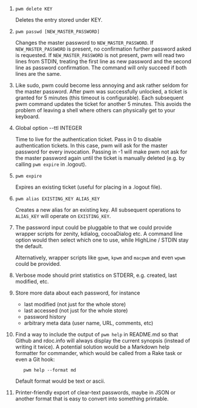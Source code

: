 1. `pwm delete KEY`

    Deletes the entry stored under KEY.

1. `pwm passwd [NEW_MASTER_PASSWORD]`

    Changes the master password to `NEW_MASTER_PASSWORD`. If `NEW_MASTER_PASSWORD` is present, no confirmation further password asked is requested. If `NEW_MASTER_PASSWORD` is not present, pwm will read two lines from STDIN, treating the first line as new password and the second line as password confirmation. The command will only succeed if both lines are the same.

1.  Like sudo, pwm could become less annoying and ask rather seldom for the master password. After pwm was successfully unlocked, a ticket is granted for 5 minutes (this timeout is configurable). Each subsequent pwm command updates the ticket for another 5 minutes. This avoids the problem of leaving a shell where others can physically get to your keyboard.

1. Global option --ttl INTEGER

    Time to live for the authentication ticket.
    Pass in 0 to disable authentication tickets. In this case, pwm will ask for the master password for every invocation.
    Passing in -1 will make pwm not ask for the master password again until the ticket is manually deleted (e.g. by calling `pwm expire` in .logout).

1. `pwm expire`

    Expires an existing ticket (useful for placing in a .logout file).

1. `pwm alias EXISTING_KEY ALIAS_KEY`

    Creates a new alias for an existing key. All subsequent operations to `ALIAS_KEY` will operate on `EXISTING_KEY`.

1. The password input could be pluggable to that we could provide wrapper scripts for zenity, kdialog, cocoaDialog etc. A command line option would then select which one to use, while HighLine / STDIN stay the default.

    Alternatively, wrapper scripts like `gpwm`, `kpwm` and `macpwm` and even `wpwm` could be provided.

1. Verbose mode should print statistics on STDERR, e.g. created, last modified, etc.

1. Store more data about each password, for instance
    * last modified (not just for the whole store)
    * last accessed (not just for the whole store)
    * password history
    * arbitrary meta data (user name, URL, comments, etc)

1. Find a way to include the output of `pwm help` in README.md so that Github and rdoc.info will always display the current synopsis (instead of writing it twice). A potential solution would be a Markdown help formatter for commander, which would be called from a Rake task or even a Git hook:

          pwm help --format md

    Default format would be text or ascii.

1. Printer-friendly export of clear-text passwords, maybe in JSON or another format that is easy to convert into something printable.
